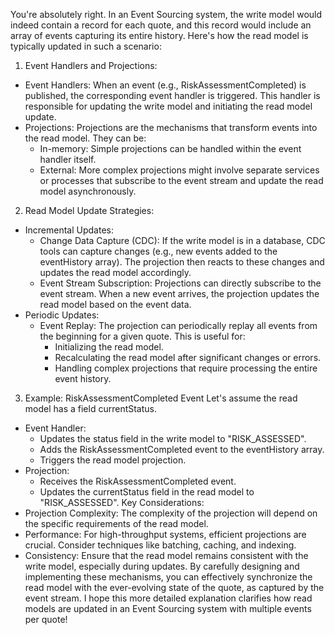 You're absolutely right. In an Event Sourcing system, the write model would indeed contain a record for each quote, and this record would include an array of events capturing its entire history.
Here's how the read model is typically updated in such a scenario:
1. Event Handlers and Projections:
 * Event Handlers: When an event (e.g., RiskAssessmentCompleted) is published, the corresponding event handler is triggered. This handler is responsible for updating the write model and initiating the read model update.
 * Projections: Projections are the mechanisms that transform events into the read model. They can be:
   * In-memory: Simple projections can be handled within the event handler itself.
   * External: More complex projections might involve separate services or processes that subscribe to the event stream and update the read model asynchronously.
2. Read Model Update Strategies:
 * Incremental Updates:
   * Change Data Capture (CDC): If the write model is in a database, CDC tools can capture changes (e.g., new events added to the eventHistory array). The projection then reacts to these changes and updates the read model accordingly.
   * Event Stream Subscription: Projections can directly subscribe to the event stream. When a new event arrives, the projection updates the read model based on the event data.
 * Periodic Updates:
   * Event Replay: The projection can periodically replay all events from the beginning for a given quote. This is useful for:
     * Initializing the read model.
     * Recalculating the read model after significant changes or errors.
     * Handling complex projections that require processing the entire event history.
3. Example: RiskAssessmentCompleted Event
Let's assume the read model has a field currentStatus.
 * Event Handler:
   * Updates the status field in the write model to "RISK_ASSESSED".
   * Adds the RiskAssessmentCompleted event to the eventHistory array.
   * Triggers the read model projection.
 * Projection:
   * Receives the RiskAssessmentCompleted event.
   * Updates the currentStatus field in the read model to "RISK_ASSESSED".
Key Considerations:
 * Projection Complexity: The complexity of the projection will depend on the specific requirements of the read model.
 * Performance: For high-throughput systems, efficient projections are crucial. Consider techniques like batching, caching, and indexing.
 * Consistency: Ensure that the read model remains consistent with the write model, especially during updates.
By carefully designing and implementing these mechanisms, you can effectively synchronize the read model with the ever-evolving state of the quote, as captured by the event stream.
I hope this more detailed explanation clarifies how read models are updated in an Event Sourcing system with multiple events per quote!
